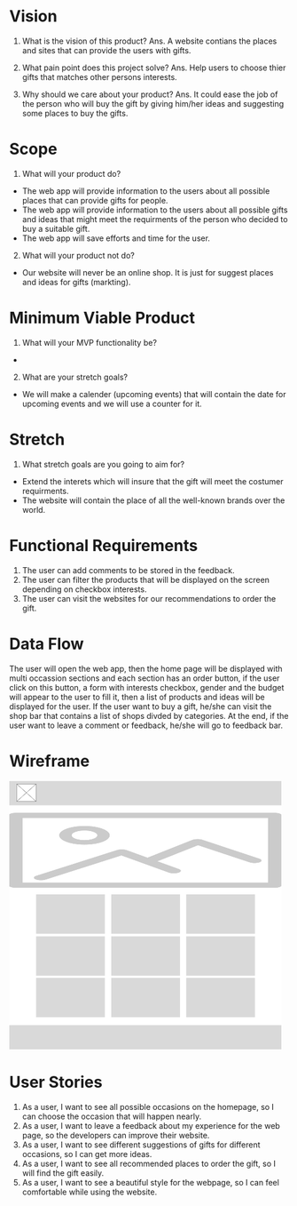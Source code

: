 # Vision
1. What is the vision of this product?
Ans. A website contians the places and sites that can provide the users with gifts.

2. What pain point does this project solve?
Ans. Help users to choose thier gifts that matches other persons interests.

3. Why should we care about your product?
Ans. It could ease the job of the person who will buy the gift by giving him/her ideas and suggesting some places to buy the gifts.

# Scope
1. What will your product do?
- The web app will provide information to the users about all possible places that can provide gifts for people.
- The web app will provide information to the users about all possible gifts and ideas that might meet the requirments of the person who decided to buy a suitable gift.
- The web app will save efforts and time for the user. 

2. What will your product not do?
- Our website will never be an online shop. It is just for suggest places and ideas for gifts (markting).

# Minimum Viable Product
1. What will your MVP functionality be?
- 

2. What are your stretch goals?
- We will make a calender (upcoming events) that will contain the date for upcoming events and we will use a counter for it.

# Stretch
1. What stretch goals are you going to aim for?
- Extend the interets which will insure that the gift will meet the costumer requirments.
- The website will contain the place of all the well-known brands over the world.

# Functional Requirements
1. The user can add comments to be stored in the feedback.
2. The user can filter the products that will be displayed on the screen depending on checkbox interests. 
3. The user can visit the websites for our recommendations to order the gift.

# Data Flow
The user will open the web app, then the home page will be displayed with multi occassion sections and each section has an order button, if the user click on this button, a form with interests checkbox, gender and the budget will appear to the user to fill it, then a list of products and ideas will be displayed for the user. If the user want to buy a gift, he/she can visit the shop bar that contains a list of shops divded by categories. At the end, if the user want to leave a comment or feedback, he/she will go to feedback bar.

# Wireframe
![This is our wireframe for the project](https://github.com/gift-center/gift-center/blob/main/assests/homepage.PNG)

# User Stories
1. As a user, I want to see all possible occasions on the homepage, so I can choose the occasion that will happen nearly.
2. As a user, I want to leave a feedback about my experience for the web page, so the developers can improve their website.
3. As a user, I want to see different suggestions of gifts for different occasions, so I can get more ideas.
4. As a user, I want to see all recommended places to order the gift, so I will find the gift easily.
5. As a user, I want to see a beautiful style for the webpage, so I can feel comfortable while using the website.



